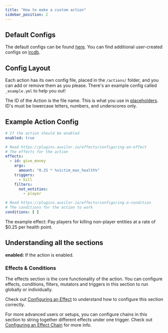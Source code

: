 ```yaml
---
title: "How to make a custom action"
sidebar_position: 2
---
```


## Default Configs

The default configs can be found [here](https://github.com/Auxilor/Actions/blob/master/eco-core/core-plugin/src/main/resources/actions/).
You can find additional user-created configs on [lrcdb](https://lrcdb.auxilor.io/).

## Config Layout

Each action has its own config file, placed in the `/actions/` folder, and you can add or remove them as you please. There's an example config called `_example.yml` to help you out!

The ID of the Action is the file name. This is what you use in [placeholders](https://plugins.auxilor.io/actions/placeholderapi).
ID's must be lowercase letters, numbers, and underscores only.

## Example Action Config

```yaml
# If the action should be enabled
enabled: true

# Read https://plugins.auxilor.io/effects/configuring-an-effect
# The effects for the action
effects:
  - id: give_money
    args:
      amount: "0.25 * %victim_max_health%"
    triggers:
      - kill
    filters:
      not_entities:
        - player

# Read https://plugins.auxilor.io/effects/configuring-a-condition
# The conditions for the action to work
conditions: [ ]
```
The example effect: Pay players for killing non-player entities at a rate of $0.25 per health point.

## Understanding all the sections

**enabled:** If the action is enabled.

### Effects & Conditions

The effects section is the core functionality of the action. You can configure effects, conditions, filters, mutators and triggers in this section to run globally or individually.

Check out [Configuring an Effect](https://plugins.auxilor.io/effects/configuring-an-effect) to understand how to configure this section correctly.

For more advanced users or setups, you can configure chains in this section to string together different effects under one trigger. Check out [Configuring an Effect Chain](https://plugins.auxilor.io/effects/configuring-a-chain) for more info.